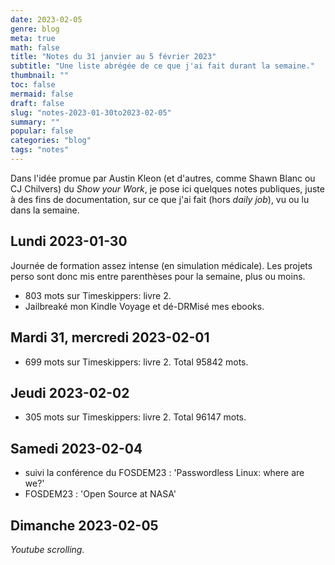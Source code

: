 ```yaml
---
date: 2023-02-05
genre: blog
meta: true
math: false
title: "Notes du 31 janvier au 5 février 2023"
subtitle: "Une liste abrégée de ce que j'ai fait durant la semaine."
thumbnail: ""
toc: false
mermaid: false
draft: false
slug: "notes-2023-01-30to2023-02-05"
summary: "" 
popular: false
categories: "blog"
tags: "notes"
--- 
```


Dans l'idée promue par Austin Kleon (et d'autres, comme Shawn Blanc ou CJ Chilvers) du *Show your Work*, je pose ici quelques notes publiques, juste à des fins de documentation, sur ce que j'ai fait (hors *daily job*), vu ou lu dans la semaine.  

## Lundi 2023-01-30
Journée de formation assez intense (en simulation médicale). Les projets perso sont donc mis entre parenthèses pour la semaine, plus ou moins.

- 803 mots sur Timeskippers: livre 2.
- Jailbreaké mon Kindle Voyage et dé-DRMisé mes ebooks.

## Mardi 31, mercredi 2023-02-01
- 699 mots sur  Timeskippers: livre 2. Total 95842 mots.

## Jeudi 2023-02-02
- 305 mots sur Timeskippers: livre 2. Total 96147 mots.

## Samedi 2023-02-04
- suivi la conférence du FOSDEM23 : 'Passwordless Linux: where are we?' 
- FOSDEM23 : 'Open Source at NASA'

## Dimanche 2023-02-05
*Youtube scrolling.*
